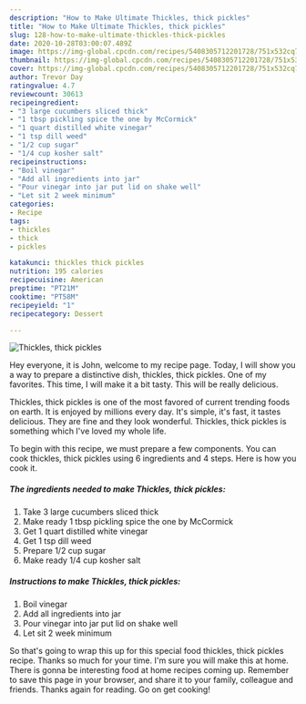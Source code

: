 ```yaml
---
description: "How to Make Ultimate Thickles, thick pickles"
title: "How to Make Ultimate Thickles, thick pickles"
slug: 128-how-to-make-ultimate-thickles-thick-pickles
date: 2020-10-28T03:00:07.489Z
image: https://img-global.cpcdn.com/recipes/5408305712201728/751x532cq70/thickles-thick-pickles-recipe-main-photo.jpg
thumbnail: https://img-global.cpcdn.com/recipes/5408305712201728/751x532cq70/thickles-thick-pickles-recipe-main-photo.jpg
cover: https://img-global.cpcdn.com/recipes/5408305712201728/751x532cq70/thickles-thick-pickles-recipe-main-photo.jpg
author: Trevor Day
ratingvalue: 4.7
reviewcount: 30613
recipeingredient:
- "3 large cucumbers sliced thick"
- "1 tbsp pickling spice the one by McCormick"
- "1 quart distilled white vinegar"
- "1 tsp dill weed"
- "1/2 cup sugar"
- "1/4 cup kosher salt"
recipeinstructions:
- "Boil vinegar"
- "Add all ingredients into jar"
- "Pour vinegar into jar put lid on shake well"
- "Let sit 2 week minimum"
categories:
- Recipe
tags:
- thickles
- thick
- pickles

katakunci: thickles thick pickles 
nutrition: 195 calories
recipecuisine: American
preptime: "PT21M"
cooktime: "PT58M"
recipeyield: "1"
recipecategory: Dessert

---
```



![Thickles, thick pickles](https://img-global.cpcdn.com/recipes/5408305712201728/751x532cq70/thickles-thick-pickles-recipe-main-photo.jpg)

Hey everyone, it is John, welcome to my recipe page. Today, I will show you a way to prepare a distinctive dish, thickles, thick pickles. One of my favorites. This time, I will make it a bit tasty. This will be really delicious.



Thickles, thick pickles is one of the most favored of current trending foods on earth. It is enjoyed by millions every day. It's simple, it's fast, it tastes delicious. They are fine and they look wonderful. Thickles, thick pickles is something which I've loved my whole life.


To begin with this recipe, we must prepare a few components. You can cook thickles, thick pickles using 6 ingredients and 4 steps. Here is how you cook it.

<!--inarticleads1-->

##### The ingredients needed to make Thickles, thick pickles:

1. Take 3 large cucumbers sliced thick
1. Make ready 1 tbsp pickling spice the one by McCormick
1. Get 1 quart distilled white vinegar
1. Get 1 tsp dill weed
1. Prepare 1/2 cup sugar
1. Make ready 1/4 cup kosher salt




<!--inarticleads2-->

##### Instructions to make Thickles, thick pickles:

1. Boil vinegar
1. Add all ingredients into jar
1. Pour vinegar into jar put lid on shake well
1. Let sit 2 week minimum




So that's going to wrap this up for this special food thickles, thick pickles recipe. Thanks so much for your time. I'm sure you will make this at home. There is gonna be interesting food at home recipes coming up. Remember to save this page in your browser, and share it to your family, colleague and friends. Thanks again for reading. Go on get cooking!
